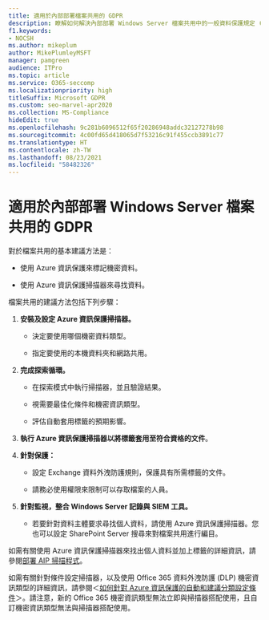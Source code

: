 ```yaml
---
title: 適用於內部部署檔案共用的 GDPR
description: 瞭解如何解決內部部署 Windows Server 檔案共用中的一般資料保護規定 (GDPR) 需求。
f1.keywords:
- NOCSH
ms.author: mikeplum
author: MikePlumleyMSFT
manager: pamgreen
audience: ITPro
ms.topic: article
ms.service: O365-seccomp
ms.localizationpriority: high
titleSuffix: Microsoft GDPR
ms.custom: seo-marvel-apr2020
ms.collection: MS-Compliance
hideEdit: true
ms.openlocfilehash: 9c281b6096512f65f20286948addc32127278b98
ms.sourcegitcommit: 4c00fd65d418065d7f53216c91f455ccb3891c77
ms.translationtype: HT
ms.contentlocale: zh-TW
ms.lasthandoff: 08/23/2021
ms.locfileid: "58482326"
---
```

# <a name="gdpr-for-on-premises-windows-server-file-shares"></a>適用於內部部署 Windows Server 檔案共用的 GDPR

對於檔案共用的基本建議方法是：

-   使用 Azure 資訊保護來標記機密資料。

-   使用 Azure 資訊保護掃描器來尋找資料。

檔案共用的建議方法包括下列步驟：

1.  **安裝及設定 Azure 資訊保護掃描器。**

    -   決定要使用哪個機密資料類型。

    -   指定要使用的本機資料夾和網路共用。

2.  **完成探索循環。**

    -   在探索模式中執行掃描器，並且驗證結果。

    -   視需要最佳化條件和機密資訊類型。

    -   評估自動套用標籤的預期影響。

3.  **執行 Azure 資訊保護掃描器以將標籤套用至符合資格的文件**。

4.  **針對保護：**

    -   設定 Exchange 資料外洩防護規則，保護具有所需標籤的文件。

    -   請務必使用權限來限制可以存取檔案的人員。

5.  **針對監視，整合 Windows Server 記錄與 SIEM 工具。**

    -   若要針對資料主體要求尋找個人資料，請使用 Azure 資訊保護掃描器。您也可以設定 SharePoint Server 搜尋來對檔案共用進行編目。

如需有關使用 Azure 資訊保護掃描器來找出個人資料並加上標籤的詳細資訊，請參閱[部署 AIP 掃描程式](/azure/information-protection/deploy-aip-scanner)。

如需有關針對條件設定掃描器，以及使用 Office 365 資料外洩防護 (DLP) 機密資訊類型的詳細資訊，請參閱＜[如何針對 Azure 資訊保護的自動和建議分類設定條件](/information-protection/deploy-use/configure-policy-classification)＞。請注意，新的 Office 365 機密資訊類型無法立即與掃描器搭配使用，且自訂機密資訊類型無法與掃描器搭配使用。
